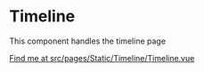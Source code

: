 # Timeline

This component handles the timeline page

[Find me at src/pages/Static/Timeline/Timeline.vue](https://github.com/FAIRsharing/fairsharing.github.io/tree/master/src/pages/Static/Timeline/Timeline.vue)